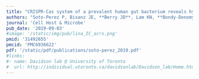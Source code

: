 ```yaml
---
title: "CRISPR-Cas system of a prevalent human gut bacterium reveals hyper-targeting against phages in a human virome catalog"
authors: "Soto-Perez P, Bisanz JE, **Berry JD**, Lam KN, **Bondy-Denomy J**, Turnbaugh PJ."
journal: 'Cell Host & Microbe'
pub_date: '2019-09-03'
#image: '/static/img/pub/lina_IC_acrs.png'
pmid: '31492655'
pmcid: 'PMC6936622'
pdf: '/static/pdf/publications/soto-perez_2019.pdf'
#links:
#- name: Davidson lab @ University of Toronto
#  url: http://individual.utoronto.ca/davidsonlab/Davidson_lab/Home.html
---
```

